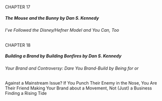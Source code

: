 CHAPTER 17

##### The Mouse and the Bunny by Dan S. Kennedy

###### I’ve Followed the Disney/Hefner Model and You Can, Too

CHAPTER 18

##### Building a Brand by Building Bonfires by Dan S. Kennedy

###### Your Brand and Controversy: Dare You Brand-Build by Being for or
 Against a Mainstream Issue? If You Punch Their Enemy in the Nose, You Are Their Friend Making Your Brand about a Movement, Not (Just) a Business Finding a Rising Tide